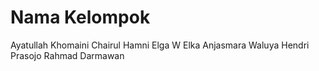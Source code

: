 # Nama Kelompok
  Ayatullah Khomaini
  Chairul Hamni Elga W
  Elka Anjasmara Waluya
  Hendri Prasojo
  Rahmad Darmawan
